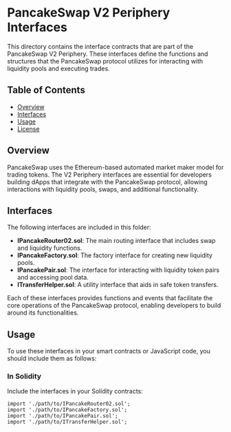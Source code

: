 # PancakeSwap V2 Periphery Interfaces

This directory contains the interface contracts that are part of the PancakeSwap V2 Periphery. These interfaces define the functions and structures that the PancakeSwap protocol utilizes for interacting with liquidity pools and executing trades.

## Table of Contents

- [Overview](#overview)
- [Interfaces](#interfaces)
- [Usage](#usage)
- [License](#license)

## Overview

PancakeSwap uses the Ethereum-based automated market maker model for trading tokens. The V2 Periphery interfaces are essential for developers building dApps that integrate with the PancakeSwap protocol, allowing interactions with liquidity pools, swaps, and additional functionality.

## Interfaces

The following interfaces are included in this folder:

- **IPancakeRouter02.sol**: The main routing interface that includes swap and liquidity functions.
- **IPancakeFactory.sol**: The factory interface for creating new liquidity pools.
- **IPancakePair.sol**: The interface for interacting with liquidity token pairs and accessing pool data.
- **ITransferHelper.sol**: A utility interface that aids in safe token transfers.

Each of these interfaces provides functions and events that facilitate the core operations of the PancakeSwap protocol, enabling developers to build around its functionalities.

## Usage

To use these interfaces in your smart contracts or JavaScript code, you should include them as follows:

### In Solidity

Include the interfaces in your Solidity contracts:

```solidity
import './path/to/IPancakeRouter02.sol';
import './path/to/IPancakeFactory.sol';
import './path/to/IPancakePair.sol';
import './path/to/ITransferHelper.sol';
